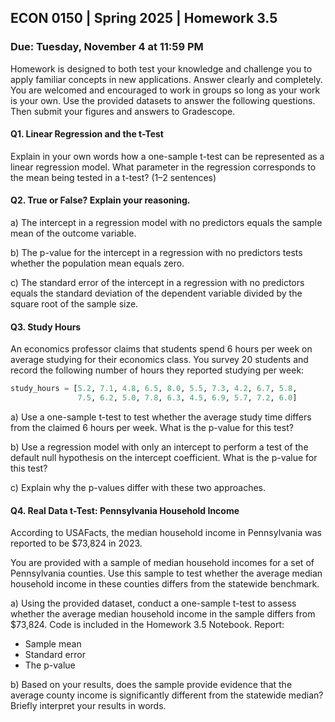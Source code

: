 ## ECON 0150 | Spring 2025 | Homework 3.5

### Due: Tuesday, November 4 at 11:59 PM

Homework is designed to both test your knowledge and challenge you to apply familiar concepts in new applications. Answer clearly and completely. You are welcomed and encouraged to work in groups so long as your work is your own. Use the provided datasets to answer the following questions. Then submit your figures and answers to Gradescope.

#### Q1. Linear Regression and the t-Test

Explain in your own words how a one-sample t-test can be represented as a linear regression model. What parameter in the regression corresponds to the mean being tested in a t-test? (1–2 sentences)




#### Q2. True or False? Explain your reasoning.

a) The intercept in a regression model with no predictors equals the sample mean of the outcome variable.



b) The p-value for the intercept in a regression with no predictors tests whether the population mean equals zero.



c) The standard error of the intercept in a regression with no predictors equals the standard deviation of the dependent variable divided by the square root of the sample size.



#### Q3. Study Hours

An economics professor claims that students spend 6 hours per week on average studying for their economics class. You survey 20 students and record the following number of hours they reported studying per week:

```python
study_hours = [5.2, 7.1, 4.8, 6.5, 8.0, 5.5, 7.3, 4.2, 6.7, 5.8, 
               7.5, 6.2, 5.0, 7.8, 6.3, 4.5, 6.9, 5.7, 7.2, 6.0]
```

a) Use a one-sample t-test to test whether the average study time differs from the claimed 6 hours per week. What is the p-value for this test?




b) Use a regression model with only an intercept to perform a test of the default null hypothesis on the intercept coefficient. What is the p-value for this test?




c) Explain why the p-values differ with these two approaches.




#### Q4. Real Data t-Test: Pennsylvania Household Income

According to USAFacts, the median household income in Pennsylvania was reported to be $73,824 in 2023.

You are provided with a sample of median household incomes for a set of Pennsylvania counties. Use this sample to test whether the average median household income in these counties differs from the statewide benchmark.

a) Using the provided dataset, conduct a one-sample t-test to assess whether the average median household income in the sample differs from $73,824. Code is included in the Homework 3.5 Notebook. Report:
- Sample mean 
- Standard error
- The p-value

b) Based on your results, does the sample provide evidence that the average county income is significantly different from the statewide median? Briefly interpret your results in words.

